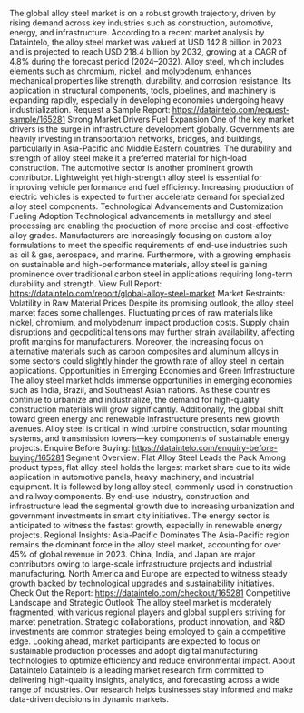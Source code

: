 The global alloy steel market is on a robust growth trajectory, driven by rising demand across key industries such as construction, automotive, energy, and infrastructure. According to a recent market analysis by Dataintelo, the alloy steel market was valued at USD 142.8 billion in 2023 and is projected to reach USD 218.4 billion by 2032, growing at a CAGR of 4.8% during the forecast period (2024–2032).
Alloy steel, which includes elements such as chromium, nickel, and molybdenum, enhances mechanical properties like strength, durability, and corrosion resistance. Its application in structural components, tools, pipelines, and machinery is expanding rapidly, especially in developing economies undergoing heavy industrialization.
Request a Sample Report: https://dataintelo.com/request-sample/165281
Strong Market Drivers Fuel Expansion
One of the key market drivers is the surge in infrastructure development globally. Governments are heavily investing in transportation networks, bridges, and buildings, particularly in Asia-Pacific and Middle Eastern countries. The durability and strength of alloy steel make it a preferred material for high-load construction.
The automotive sector is another prominent growth contributor. Lightweight yet high-strength alloy steel is essential for improving vehicle performance and fuel efficiency. Increasing production of electric vehicles is expected to further accelerate demand for specialized alloy steel components.
Technological Advancements and Customization Fueling Adoption
Technological advancements in metallurgy and steel processing are enabling the production of more precise and cost-effective alloy grades. Manufacturers are increasingly focusing on custom alloy formulations to meet the specific requirements of end-use industries such as oil & gas, aerospace, and marine.
Furthermore, with a growing emphasis on sustainable and high-performance materials, alloy steel is gaining prominence over traditional carbon steel in applications requiring long-term durability and strength.
View Full Report: https://dataintelo.com/report/global-alloy-steel-market
Market Restraints: Volatility in Raw Material Prices
Despite its promising outlook, the alloy steel market faces some challenges. Fluctuating prices of raw materials like nickel, chromium, and molybdenum impact production costs. Supply chain disruptions and geopolitical tensions may further strain availability, affecting profit margins for manufacturers.
Moreover, the increasing focus on alternative materials such as carbon composites and aluminum alloys in some sectors could slightly hinder the growth rate of alloy steel in certain applications.
Opportunities in Emerging Economies and Green Infrastructure
The alloy steel market holds immense opportunities in emerging economies such as India, Brazil, and Southeast Asian nations. As these countries continue to urbanize and industrialize, the demand for high-quality construction materials will grow significantly.
Additionally, the global shift toward green energy and renewable infrastructure presents new growth avenues. Alloy steel is critical in wind turbine construction, solar mounting systems, and transmission towers—key components of sustainable energy projects.
Enquire Before Buying: https://dataintelo.com/enquiry-before-buying/165281
Segment Overview: Flat Alloy Steel Leads the Pack
Among product types, flat alloy steel holds the largest market share due to its wide application in automotive panels, heavy machinery, and industrial equipment. It is followed by long alloy steel, commonly used in construction and railway components.
By end-use industry, construction and infrastructure lead the segmental growth due to increasing urbanization and government investments in smart city initiatives. The energy sector is anticipated to witness the fastest growth, especially in renewable energy projects.
Regional Insights: Asia-Pacific Dominates
The Asia-Pacific region remains the dominant force in the alloy steel market, accounting for over 45% of global revenue in 2023. China, India, and Japan are major contributors owing to large-scale infrastructure projects and industrial manufacturing. North America and Europe are expected to witness steady growth backed by technological upgrades and sustainability initiatives.
Check Out the Report: https://dataintelo.com/checkout/165281
Competitive Landscape and Strategic Outlook
The alloy steel market is moderately fragmented, with various regional players and global suppliers striving for market penetration. Strategic collaborations, product innovation, and R&D investments are common strategies being employed to gain a competitive edge.
Looking ahead, market participants are expected to focus on sustainable production processes and adopt digital manufacturing technologies to optimize efficiency and reduce environmental impact.
About Dataintelo
Dataintelo is a leading market research firm committed to delivering high-quality insights, analytics, and forecasting across a wide range of industries. Our research helps businesses stay informed and make data-driven decisions in dynamic markets.
